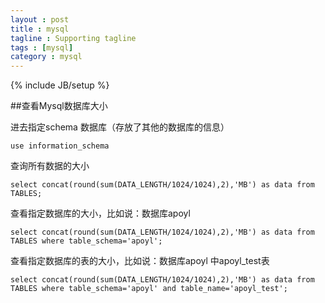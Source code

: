 ```yaml
---
layout : post
title : mysql
tagline : Supporting tagline
tags : [mysql]
category : mysql
---
```

{% include JB/setup %}

##查看Mysql数据库大小

进去指定schema 数据库（存放了其他的数据库的信息）

	use information_schema

查询所有数据的大小

	select concat(round(sum(DATA_LENGTH/1024/1024),2),'MB') as data from TABLES;

查看指定数据库的大小，比如说：数据库apoyl

	select concat(round(sum(DATA_LENGTH/1024/1024),2),'MB') as data from TABLES where table_schema='apoyl';

查看指定数据库的表的大小，比如说：数据库apoyl 中apoyl_test表

	select concat(round(sum(DATA_LENGTH/1024/1024),2),'MB') as data from TABLES where table_schema='apoyl' and table_name='apoyl_test';

